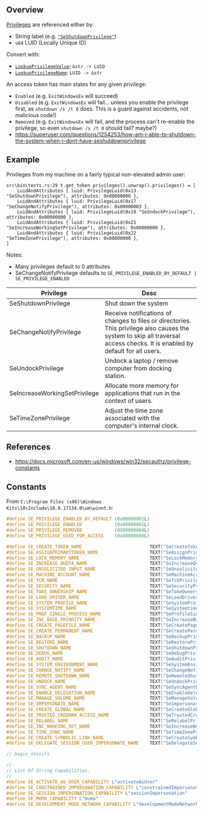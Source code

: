 ## Overview

[Privileges](https://docs.microsoft.com/en-us/windows/win32/secauthz/privilege-constants#constants) are referenced either by:
*   String label (e.g. [`"SeShutdownPrivilege"`](https://docs.microsoft.com/en-us/windows/win32/secauthz/privilege-constants#constants))
*   `u64` LUID (Locally Unique ID)

Convert with:
*   [`LookupPrivilegeValue`](https://docs.microsoft.com/en-us/windows/win32/api/winbase/nf-winbase-lookupprivilegevaluea): `&str -> LUID`
*   [`LookupPrivilegeName`](https://docs.microsoft.com/en-us/windows/win32/api/winbase/nf-winbase-lookupprivilegenamea): `LUID -> &str`

An access token has main states for any given privilege:
*   `Enabled`   (e.g. `ExitWindowsEx` will succeed)
*   `Disabled`  (e.g. `ExitWindowsEx` will fail... unless you enable the privilege first, as `shutdown /s /t 0` does.  This is a guard against accidents, not malicious code!)
*   `Removed`   (e.g. `ExitWindowsEx` will fail, and the process can't re-enable the privilege, so even `shutdown /s /t 0` should fail? maybe?)
*   <https://superuser.com/questions/1254253/how-am-i-able-to-shutdown-the-system-when-i-dont-have-seshutdownprivilege>



## Example

Privileges from my machine on a fairly typical non-elevated admin user:
```text
src\bin\tests.rs:29 t.get_token_privileges().unwrap().privileges() = [
    LuidAndAttributes { luid: PrivilegeLuid(0x13 "SeShutdownPrivilege"), attributes: 0x00000000 },
    LuidAndAttributes { luid: PrivilegeLuid(0x17 "SeChangeNotifyPrivilege"), attributes: 0x00000003 },
    LuidAndAttributes { luid: PrivilegeLuid(0x19 "SeUndockPrivilege"), attributes: 0x00000000 },
    LuidAndAttributes { luid: PrivilegeLuid(0x21 "SeIncreaseWorkingSetPrivilege"), attributes: 0x00000000 },
    LuidAndAttributes { luid: PrivilegeLuid(0x22 "SeTimeZonePrivilege"), attributes: 0x00000000 },
]
```

Notes:
*   Many privileges default to 0 attributes
*   SeChangeNotifyPrivilege defaults to `SE_PRIVILEGE_ENABLED_BY_DEFAULT | SE_PRIVILEGE_ENABLED`

| Privilege                     | Desc |
| ----------------------------- | ---- |
| SeShutdownPrivilege           | Shut down the system |
| SeChangeNotifyPrivilege       | Receive notifications of changes to files or directories. This privilege also causes the system to skip all traversal access checks. It is enabled by default for all users.
| SeUndockPrivilege             | Undock a laptop / remove computer from docking station.
| SeIncreaseWorkingSetPrivilege | Allocate more memory for applications that run in the context of users.
| SeTimeZonePrivilege           | Adjust the time zone associated with the computer's internal clock.

## References
*   <https://docs.microsoft.com/en-us/windows/win32/secauthz/privilege-constants>

## Constants
From `C:\Program Files (x86)\Windows Kits\10\Include\10.0.17134.0\um\winnt.h`:
```cpp
#define SE_PRIVILEGE_ENABLED_BY_DEFAULT (0x00000001L)
#define SE_PRIVILEGE_ENABLED            (0x00000002L)
#define SE_PRIVILEGE_REMOVED            (0X00000004L)
#define SE_PRIVILEGE_USED_FOR_ACCESS    (0x80000000L)
```
```cpp
#define SE_CREATE_TOKEN_NAME                         TEXT("SeCreateTokenPrivilege")
#define SE_ASSIGNPRIMARYTOKEN_NAME                   TEXT("SeAssignPrimaryTokenPrivilege")
#define SE_LOCK_MEMORY_NAME                          TEXT("SeLockMemoryPrivilege")
#define SE_INCREASE_QUOTA_NAME                       TEXT("SeIncreaseQuotaPrivilege")
#define SE_UNSOLICITED_INPUT_NAME                    TEXT("SeUnsolicitedInputPrivilege")
#define SE_MACHINE_ACCOUNT_NAME                      TEXT("SeMachineAccountPrivilege")
#define SE_TCB_NAME                                  TEXT("SeTcbPrivilege")
#define SE_SECURITY_NAME                             TEXT("SeSecurityPrivilege")
#define SE_TAKE_OWNERSHIP_NAME                       TEXT("SeTakeOwnershipPrivilege")
#define SE_LOAD_DRIVER_NAME                          TEXT("SeLoadDriverPrivilege")
#define SE_SYSTEM_PROFILE_NAME                       TEXT("SeSystemProfilePrivilege")
#define SE_SYSTEMTIME_NAME                           TEXT("SeSystemtimePrivilege")
#define SE_PROF_SINGLE_PROCESS_NAME                  TEXT("SeProfileSingleProcessPrivilege")
#define SE_INC_BASE_PRIORITY_NAME                    TEXT("SeIncreaseBasePriorityPrivilege")
#define SE_CREATE_PAGEFILE_NAME                      TEXT("SeCreatePagefilePrivilege")
#define SE_CREATE_PERMANENT_NAME                     TEXT("SeCreatePermanentPrivilege")
#define SE_BACKUP_NAME                               TEXT("SeBackupPrivilege")
#define SE_RESTORE_NAME                              TEXT("SeRestorePrivilege")
#define SE_SHUTDOWN_NAME                             TEXT("SeShutdownPrivilege")
#define SE_DEBUG_NAME                                TEXT("SeDebugPrivilege")
#define SE_AUDIT_NAME                                TEXT("SeAuditPrivilege")
#define SE_SYSTEM_ENVIRONMENT_NAME                   TEXT("SeSystemEnvironmentPrivilege")
#define SE_CHANGE_NOTIFY_NAME                        TEXT("SeChangeNotifyPrivilege")
#define SE_REMOTE_SHUTDOWN_NAME                      TEXT("SeRemoteShutdownPrivilege")
#define SE_UNDOCK_NAME                               TEXT("SeUndockPrivilege")
#define SE_SYNC_AGENT_NAME                           TEXT("SeSyncAgentPrivilege")
#define SE_ENABLE_DELEGATION_NAME                    TEXT("SeEnableDelegationPrivilege")
#define SE_MANAGE_VOLUME_NAME                        TEXT("SeManageVolumePrivilege")
#define SE_IMPERSONATE_NAME                          TEXT("SeImpersonatePrivilege")
#define SE_CREATE_GLOBAL_NAME                        TEXT("SeCreateGlobalPrivilege")
#define SE_TRUSTED_CREDMAN_ACCESS_NAME               TEXT("SeTrustedCredManAccessPrivilege")
#define SE_RELABEL_NAME                              TEXT("SeRelabelPrivilege")
#define SE_INC_WORKING_SET_NAME                      TEXT("SeIncreaseWorkingSetPrivilege")
#define SE_TIME_ZONE_NAME                            TEXT("SeTimeZonePrivilege")
#define SE_CREATE_SYMBOLIC_LINK_NAME                 TEXT("SeCreateSymbolicLinkPrivilege")
#define SE_DELEGATE_SESSION_USER_IMPERSONATE_NAME    TEXT("SeDelegateSessionUserImpersonatePrivilege")

// begin_ntosifs

//
// List Of String Capabilities.
//
#define SE_ACTIVATE_AS_USER_CAPABILITY L"activateAsUser"
#define SE_CONSTRAINED_IMPERSONATION_CAPABILITY L"constrainedImpersonation"
#define SE_SESSION_IMPERSONATION_CAPABILITY L"sessionImpersonation"
#define SE_MUMA_CAPABILITY L"muma"
#define SE_DEVELOPMENT_MODE_NETWORK_CAPABILITY L"developmentModeNetwork"
```